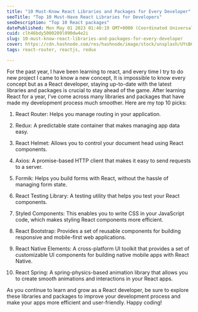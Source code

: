 ```yaml
---
title: "10 Must-Know React Libraries and Packages for Every Developer"
seoTitle: "Top 10 Must-Have React Libraries for Developers"
seoDescription: "Top 10 React packages"
datePublished: Mon May 01 2023 01:40:19 GMT+0000 (Coordinated Universal Time)
cuid: clh46bdy5000209l090dw4e2i
slug: 10-must-know-react-libraries-and-packages-for-every-developer
cover: https://cdn.hashnode.com/res/hashnode/image/stock/unsplash/UYsBCu9RP3Y/upload/9c90a6721e1da5545d999c33715e1f74.jpeg
tags: react-router, reactjs, redux

---
```


For the past year, I have been learning to react, and every time I try to do new project I came to know a new concept, It is impossible to know every concept but as a React developer, staying up-to-date with the latest libraries and packages is crucial to stay ahead of the game. After learning React for a year, I’ve come across many libraries and packages that have made my development process much smoother. Here are my top 10 picks:

1. React Router: Helps you manage routing in your application.
    
2. Redux: A predictable state container that makes managing app data easy.
    
3. React Helmet: Allows you to control your document head using React components.
    
4. Axios: A promise-based HTTP client that makes it easy to send requests to a server.
    
5. Formik: Helps you build forms with React, without the hassle of managing form state.
    
6. React Testing Library: A testing utility that helps you test your React components.
    
7. Styled Components: This enables you to write CSS in your JavaScript code, which makes styling React components more efficient.
    
8. React Bootstrap: Provides a set of reusable components for building responsive and mobile-first web applications.
    
9. React Native Elements: A cross-platform UI toolkit that provides a set of customizable UI components for building native mobile apps with React Native.
    
10. React Spring: A spring-physics-based animation library that allows you to create smooth animations and interactions in your React apps.
    

As you continue to learn and grow as a React developer, be sure to explore these libraries and packages to improve your development process and make your apps more efficient and user-friendly. Happy coding!